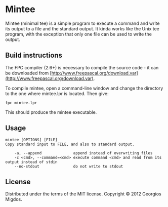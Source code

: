 # Mintee

Mintee (minimal tee) is a simple program to execute a command and write its output to a file and the standard output.
It kinda works like the Unix tee program, with the exception that only one file can be used to write the output.

## Build instructions

The FPC compiler (2.6+) is necessary to compile the source code - it can be downloaded from [http://www.freepascal.org/download.var](http://www.freepascal.org/download.var).

To compile mintee, open a command-line window and change the directory to the one where mintee.lpr is located.
Then give:

    fpc mintee.lpr
    
This should produce the mintee executable.

## Usage

    mintee [OPTIONS] [FILE]
    Copy standard input to FILE, and also to standard output.
    
        -a, --append              append instead of overwriting files
        -c <cmd>, --command=<cmd> execute command <cmd> and read from its output instead of stdin
        --no-stdout               do not write to stdout
    

## License

Distributed under the terms of the MIT license.
Copyright © 2012 Georgios Migdos.

